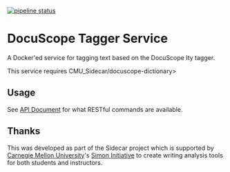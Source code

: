 [![pipeline status](https://gitlab.com/CMU_Sidecar/docuscope-tag/badges/master/pipeline.svg)](https://gitlab.com/CMU_Sidecar/docuscope-tag/commits/master)

DocuScope Tagger Service
========================
A Docker'ed service for tagging text based on the DocuScope Ity tagger.

This service requires CMU_Sidecar/docuscope-dictionary>

## Usage
See [API Document](docuscope-tag-api.yml) for what RESTful commands are available.

## Thanks
This was developed as part of the Sidecar project which is supported by
[Carnegie Mellon University](https://www.cmu.edu/)'s
[Simon Initiative](https://www.cmu.edu/simon/) to create writing analysis
tools for both students and instructors.